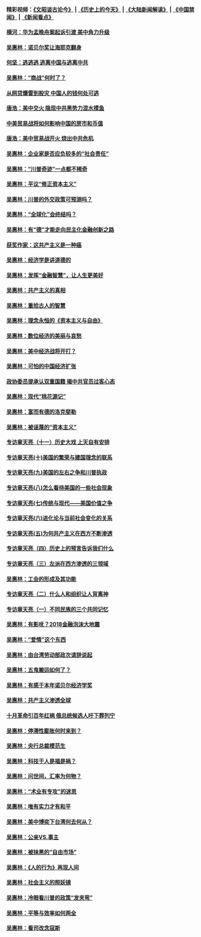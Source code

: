 #### 精彩视频：[《文昭谈古论今》](http://45.76.195.252/wenzhao) | [《历史上的今天》](http://45.76.195.252/today-in-history) | [《大陆新闻解读》](http://45.76.195.252/ntdtv-comedy) | [《中国禁闻》](http://45.76.195.252/ntdtv-news) | [《新闻看点》](http://45.76.195.252/news-insight) 

 #### [横河：华为孟晚舟案起诉引渡 美中角力升级](../pages/nsc423/n11027230.md?t=02112131) 

#### [吴惠林：诺贝尔奖让海耶克翻身](../pages/nsc423/n10890049.md?t=02112131) 

#### [何坚：逃逃逃 逃离中国与逃离中共](../pages/nsc423/n10592891.md?t=02112131) 

#### [吴惠林：“商战”何时了？](../pages/nsc423/n10573558.md?t=02112131) 

#### [从网贷爆雷到股灾 中国人的钱何处可逃](../pages/nsc423/n10572800.md?t=02112131) 

#### [唐浩：美中交火 隐现中共黑势力混水摸鱼](../pages/nsc423/n10544040.md?t=02112131) 

#### [中美贸易战将如何影响中国的房市和币值](../pages/nsc423/n10543697.md?t=02112131) 

#### [唐浩：美中贸易战开火 烧出中共危机](../pages/nsc423/n10540126.md?t=02112131) 

#### [吴惠林：企业家是否应负较多的“社会责任”](../pages/nsc423/n10535022.md?t=02112131) 

#### [吴惠林：“川普奇迹”一点都不稀奇](../pages/nsc423/n10512808.md?t=02112131) 

#### [吴惠林：平议“修正资本主义”](../pages/nsc423/n10495724.md?t=02112131) 

#### [吴惠林：川普的外交政策可预测吗？](../pages/nsc423/n10462387.md?t=02112131) 

#### [吴惠林：“全球化”会终结吗？](../pages/nsc423/n10452838.md?t=02112131) 

#### [吴惠林：有“德”才能走向民主化金融创新之路](../pages/nsc423/n10432292.md?t=02112131) 

#### [获奖作家：这共产主义是一种癌](../pages/nsc423/n10431541.md?t=02112131) 

#### [吴惠林：经济学是讲道德的](../pages/nsc423/n10398014.md?t=02112131) 

#### [吴惠林：发挥“金融智慧”，让人生更美好](../pages/nsc423/n10375019.md?t=02112131) 

#### [吴惠林：共产主义的真相](../pages/nsc423/n10351394.md?t=02112131) 

#### [吴惠林：重拾古人的智慧](../pages/nsc423/n10337691.md?t=02112131) 

#### [吴惠林：理念永恒的《资本主义与自由》](../pages/nsc423/n10316274.md?t=02112131) 

#### [吴惠林：数位经济的美丽与哀愁](../pages/nsc423/n10292946.md?t=02112131) 

#### [吴惠林：美中经济战将开打？](../pages/nsc423/n10258825.md?t=02112131) 

#### [吴惠林：可怕的中国经济扩张](../pages/nsc423/n10219147.md?t=02112131) 

#### [政协委员提承认双重国籍 揭中共官员过客心态](../pages/nsc423/n10208809.md?t=02112131) 

#### [吴惠林：现代“桃花源记”](../pages/nsc423/n10185234.md?t=02112131) 

#### [吴惠林：富而有德的洛克斐勒](../pages/nsc423/n10142264.md?t=02112131) 

#### [吴惠林：被诬蔑的“资本主义”](../pages/nsc423/n10124816.md?t=02112131) 

#### [专访章天亮（十一）历史大戏 上天自有安排](../pages/nsc423/n10094905.md?t=02112131) 

#### [专访章天亮(十)美国的繁荣与建国理念的联系](../pages/nsc423/n10094899.md?t=02112131) 

#### [专访章天亮(九)美国的左右之争和川普执政](../pages/nsc423/n10094889.md?t=02112131) 

#### [专访章天亮(八)怎么看待美国的一些社会现象](../pages/nsc423/n10094857.md?t=02112131) 

#### [专访章天亮(七)传统与现代——美国价值之争](../pages/nsc423/n10093140.md?t=02112131) 

#### [专访章天亮(六)进化论与当前社会变化的关系](../pages/nsc423/n10092036.md?t=02112131) 

#### [专访章天亮(五)为何共产主义在西方不断渗透](../pages/nsc423/n10083620.md?t=02112131) 

#### [专访章天亮（四）历史上的预言告诉我们什么](../pages/nsc423/n10083606.md?t=02112131) 

#### [专访章天亮（三）左派在西方渗透的三领域](../pages/nsc423/n10081115.md?t=02112131) 

#### [吴惠林：工会的形成及其功能](../pages/nsc423/n10080633.md?t=02112131) 

#### [专访章天亮（二）什么人和组织让人背离神](../pages/nsc423/n10076637.md?t=02112131) 

#### [专访章天亮（一）不同民族的三个共同记忆](../pages/nsc423/n10074188.md?t=02112131) 

#### [吴惠林：有影呒？2018金融泡沫大地震](../pages/nsc423/n10040534.md?t=02112131) 

#### [吴惠林：“爱情”这个东西](../pages/nsc423/n10019423.md?t=02112131) 

#### [吴惠林：由台湾劳动部政次请辞说起](../pages/nsc423/n9979679.md?t=02112131) 

#### [吴惠林：五鬼搬运如何了？](../pages/nsc423/n9925338.md?t=02112131) 

#### [吴惠林：有感于本年诺贝尔经济学奖](../pages/nsc423/n9871883.md?t=02112131) 

#### [吴惠林：共产主义渗透全球](../pages/nsc423/n9812748.md?t=02112131) 

#### [十月革命引百年红祸 俄总统候选人吁下葬列宁](../pages/nsc423/n9810182.md?t=02112131) 

#### [吴惠林：停滞性膨胀何时来到？](../pages/nsc423/n9764136.md?t=02112131) 

#### [吴惠林：央行总裁模范生](../pages/nsc423/n9728134.md?t=02112131) 

#### [吴惠林：科技于人是福是祸？](../pages/nsc423/n9672982.md?t=02112131) 

#### [吴惠林：问世间，汇率为何物？](../pages/nsc423/n9621788.md?t=02112131) 

#### [吴惠林：“术业有专攻”的迷思](../pages/nsc423/n9580363.md?t=02112131) 

#### [吴惠林：唯有实力才有和平](../pages/nsc423/n9529599.md?t=02112131) 

#### [吴惠林：美中博奕下台湾何去何从？](../pages/nsc423/n9483598.md?t=02112131) 

#### [吴惠林：公亲VS.事主](../pages/nsc423/n9425637.md?t=02112131) 

#### [吴惠林：被抹黑的“自由市场”](../pages/nsc423/n9351545.md?t=02112131) 

#### [吴惠林：《人的行为》再现人间](../pages/nsc423/n9296339.md?t=02112131) 

#### [吴惠林：社会主义的照妖镜](../pages/nsc423/n9243460.md?t=02112131) 

#### [吴惠林：冷眼看川普的政策“发夹弯”](../pages/nsc423/n9120684.md?t=02112131) 

#### [吴惠林：平等与效率如何两全](../pages/nsc423/n9075430.md?t=02112131) 

#### [吴惠林：看司改念寇斯](../pages/nsc423/n9024915.md?t=02112131) 


